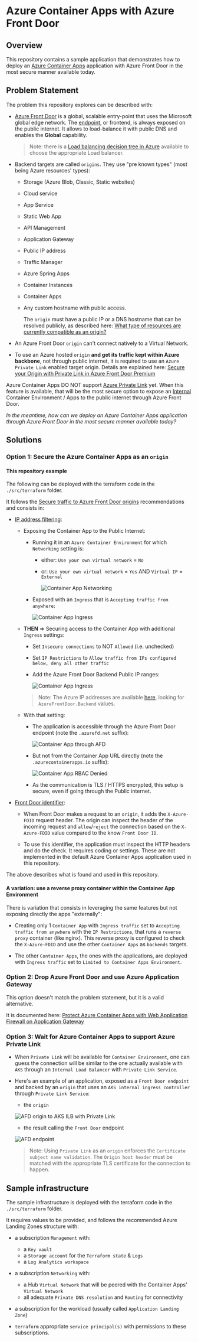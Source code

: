 # Azure Container Apps with Azure Front Door

## Overview

This repository contains a sample application that demonstrates how to deploy an [Azure Container Apps](https://learn.microsoft.com/en-us/azure/container-apps/overview) application with Azure Front Door in the most secure manner available today.

## Problem Statement

The problem this repository explores can be described with:

- [Azure Front Door](https://learn.microsoft.com/en-us/azure/frontdoor/front-door-overview) is a global, scalable entry-point that uses the Microsoft global edge network. The [endpoint](https://learn.microsoft.com/en-us/azure/frontdoor/endpoint?tabs=azurecli), or frontend, is always exposed on the public internet. It allows to load-balance it with public DNS and enables the **Global** capability.

  > Note: there is a [Load balancing decision tree in Azure](https://learn.microsoft.com/en-us/azure/architecture/guide/technology-choices/load-balancing-overview?toc=%2Fazure%2Ffrontdoor%2Fstandard-premium%2Ftoc.json#decision-tree-for-load-balancing-in-azure) available to choose the appropriate Load balancer.

- Backend targets are called `origins`. They use "pre known types" (most being Azure resources' types):

  - Storage (Azure Blob, Classic, Static websites)
  - Cloud service
  - App Service
  - Static Web App
  - API Management
  - Application Gateway
  - Public IP address
  - Traffic Manager
  - Azure Spring Apps
  - Container Instances
  - Container Apps
  - Any custom hostname with public access.

    The `origin` must have a public IP or a DNS hostname that can be resolved publicly, as described here: [What type of resources are currently compatible as an origin?](https://learn.microsoft.com/en-us/azure/frontdoor/front-door-faq#what-type-of-resources-are-currently-compatible-as-an-origin-)

- An Azure Front Door `origin` can't connect natively to a Virtual Network.

- To use an Azure hosted `origin` **and get its traffic kept within Azure backbone**, not through public internet, it is required to use an `Azure Private Link` enabled target origin. Details are explained here: [Secure your Origin with Private Link in Azure Front Door Premium](https://learn.microsoft.com/en-us/azure/frontdoor/private-link)

Azure Container Apps DO NOT support [Azure Private Link](https://learn.microsoft.com/en-us/azure/private-link/private-link-overview) yet.
When this feature is available, that will be the most secure option to expose an [Internal](https://learn.microsoft.com/en-us/azure/container-apps/networking?tabs=workload-profiles-env%2Cazure-cli#accessibility-levels) Container Environment / Apps to the public internet through Azure Front Door.

_In the meantime, how can we deploy an Azure Container Apps application through Azure Front Door in the most secure manner available today?_

## Solutions

### Option 1: Secure the Azure Container Apps as an `origin`

#### This repository example

The following can be deployed with the terraform code in the `./src/terraform` folder.

It follows the [Secure traffic to Azure Front Door origins](https://learn.microsoft.com/en-us/azure/frontdoor/origin-security?tabs=app-service-functions&pivots=front-door-standard-premium) recommendations and consists in:

- [IP address filtering](https://learn.microsoft.com/en-us/azure/frontdoor/origin-security?tabs=app-service-functions&pivots=front-door-standard-premium#ip-address-filtering):

    - Exposing the Container App to the Public Internet:

        - Running it in an `Azure Container Environment` for which `Networking` setting is:

          - either: `Use your own virtual network` = `No`
          - or:     `Use your own virtual network` = `Yes` AND `Virtual IP` = `External`

            ![Container App Networking](./img/aca-env-networking-public.jpg)

        - Exposed with an `Ingress` that is `Accepting traffic from anywhere`:

            ![Container App Ingress](./img/aca-app-ingress-public.jpg)

    - **THEN** => Securing access to the Container App with additional `Ingress` settings:

      - Set `Insecure connections` to NOT `Allowed` (i.e. unchecked)

      - Set `IP Restrictions` to `Allow traffic from IPs configured below, deny all other traffic`
      
      - Add the Azure Front Door Backend Public IP ranges:
      
        ![Container App Ingress](./img/aca-app-ingress-iprestrictions.jpg)

      > Note: The Azure IP addresses are available [here](https://www.microsoft.com/en-us/download/details.aspx?id=56519), looking for `AzureFrontDoor.Backend` values.

    - With that setting:

      - The application is accessible through the Azure Front Door endpoint (note the `.azurefd.net` suffix):

          ![Container App through AFD](./img/aca-app-through-afd.jpg)

      - But not from the Container App URL directly (note the `.azurecontainerapps.io` suffix):

          ![Container App RBAC Denied](./img/aca-app-direct-denied.jpg)

      - As the communication is TLS / HTTPS encrypted, this setup is secure, even if going through the Public internet.

- [Front Door identifier](https://learn.microsoft.com/en-us/azure/frontdoor/origin-security?tabs=app-service-functions&pivots=front-door-standard-premium#front-door-identifier):

  - When Front Door makes a request to an `origin`, it adds the `X-Azure-FDID` request header. The origin can inspect the header of the incoming request and `allow`/`reject` the connection based on the `X-Azure-FDID` value compared to the know `Front Door ID`.

  - To use this identifier, the application must inspect the HTTP headers and do the check. It requires coding or settings. These are not implemented in the default Azure Container Apps application used in this repository.

The above describes what is found and used in this repository.

#### A variation: use a reverse proxy container within the Container App Environment

There is variation that consists in leveraging the same features but not exposing directly the apps "externally":

- Creating only 1 `Container App` with `Ingress traffic` set to `Accepting traffic from anywhere` with the `IP Restrictions`, that runs a `reverse proxy` container (like nginx). This reverse proxy is configured to check the `X-Azure-FDID` and use the other `Container Apps` as `backends` targets.

- The other `Container Apps`, the ones with the applications, are deployed with `Ingress traffic` set to `Limited to Container Apps Environment`.

### Option 2: Drop Azure Front Door and use Azure Application Gateway

This option doesn't match the problem statement, but it is a valid alternative.

It is documented here: [Protect Azure Container Apps with Web Application Firewall on Application Gateway](https://learn.microsoft.com/en-us/azure/container-apps/waf-app-gateway?tabs=default-domain)

### Option 3: Wait for Azure Container Apps to support Azure Private Link

- When `Private Link` will be available for `Container Environment`, one can guess the connection will be similar to the one actually available with `AKS` through an `Internal Load Balancer` with `Private Link Service`.

- Here's an example of an application, exposed as a `Front Door endpoint` and backed by an `origin` that uses an `AKS internal ingress controller` through `Private Link Service`:

    - the `origin`

    ![AFD origin to AKS ILB with Private Link](./img/afd-origin-to-aks-pls.jpg)

    - the result calling the `Front Door` endpoint

    ![AFD endpoint](./img/afd-endpoint-to-aks-pls.jpg)

  > Note: Using `Private Link` as an `origin` enforces the `Certificate subject name validation`. The `Origin host header` must be matched with the appropriate TLS certificate for the connection to happen.

## Sample infrastructure

The sample infrastructure is deployed with the terraform code in the `./src/terraform` folder.

It requires values to be provided, and follows the recommended Azure Landing Zones structure with:

- a subscription `Management` with:

  - a `Key vault`
  - a `Storage account` for the `Terraform state` & `Logs`
  - a `Log Analytics workspace`

- a subscription `Networking` with:

  - a Hub `Virtual Network` that will be peered with the Container Apps' `Virtual Network`
  - all adequate `Private DNS resolution` and `Routing` for connectivity

- a subscription for the workload (usually called `Application Landing Zone`)

- `terraform` appropriate `service principal(s)` with permissions to these subscriptions.

